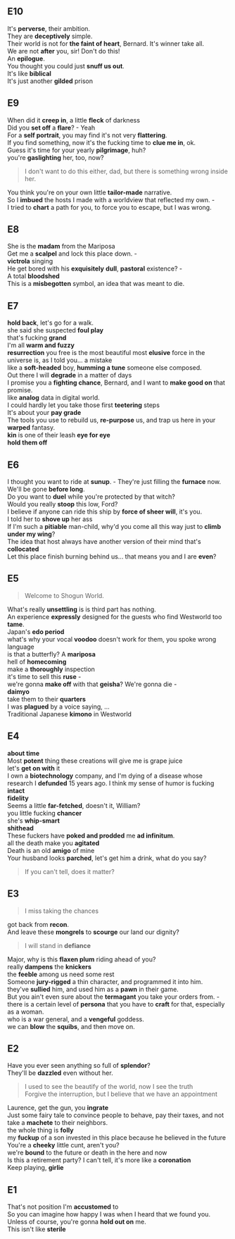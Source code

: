 
## E10 
It's **perverse**, their ambition.  
They are **deceptively** simple.  
Their world is not for **the faint of heart**, Bernard. It's winner take all.  
We are not **after** you, sir! Don't do this!  
An **epilogue**.  
You thought you could just **snuff us out**.  
It's like **biblical**  
It's just another **gilded** prison  

## E9 
When did it **creep in**, a little **fleck** of darkness  
Did you **set off** a **flare**? - Yeah  
For a **self portrait**, you may find it's not very **flattering**.  
If you find something, now it's the fucking time to **clue me in**, ok.  
Guess it's time for your yearly **pilgrimage**, huh?  
you're **gaslighting** her, too, now?  
> I don't want to do this either, dad, but there is something wrong inside her.  

You think you're on your own little **tailor-made** narrative.  
So I **imbued** the hosts I made with a worldview that reflected my own. -  
I tried to **chart** a path for you, to force you to escape, but I was wrong.  


## E8  
She is the **madam** from the Mariposa  
Get me a **scalpel** and lock this place down. -  
**victrola** singing  
He get bored with his **exquisitely** **dull**, **pastoral** existence? -  
A total **bloodshed**  
This is a **misbegotten** symbol, an idea that was meant to die.  


## E7  

**hold back**, let's go for a walk.  
she said she suspected **foul play**  
that's fucking **grand**  
I'm all **warm and fuzzy**  
**resurrection** 
you free is the most beautiful most **elusive** force in the universe is, as I told you... a mistake  
like a **soft-headed** boy, **humming a tune** someone else composed.  
Out there I will **degrade** in a matter of days  
I promise you a **fighting chance**, Bernard, and I want to **make good on** that promise.  
like **analog** data in digital world.  
I could hardly let you take those first **teetering** steps  
It's about your **pay grade**  
The tools you use to rebuild us, **re-purpose** us, and trap us here in your **warped** fantasy.  
**kin** is one of their leash
**eye for eye**   
**hold them off**  

## E6  

I thought you want to ride at **sunup**. - They're just filling the **furnace** now. We'll be gone **before long**.  
Do you want to **duel** while you're protected by that witch?  
Would you really **stoop** this low, Ford?  
I believe if anyone can ride this ship by **force of sheer will**, it's you.  
I told her to **shove up** her ass  
If I'm such a **pitiable** man-child, why'd you come all this way just to **climb under my wing**?  
The idea that host always have another version of their mind that's **collocated**  
Let this place finish burning behind us... that means you and I are **even**?  


## E5 
> Welcome to Shogun World.  

What's really **unsettling** is is third part has nothing.  
An experience **expressly** designed for the guests who find Westworld too **tame**.   
Japan's **edo period**  
what's why your vocal **voodoo** doesn't work for them, you spoke wrong language  
is that a butterfly?  A **mariposa**  
hell of **homecoming**  
make a **thoroughly** inspection  
it's time to sell this **ruse** -  
we're gonna **make off** with that **geisha**? We're gonna die -  
**daimyo**  
take them to their **quarters**  
I was **plagued** by a voice saying, ...  
Traditional Japanese **kimono** in Westworld  

## E4 
**about time**  
Most **potent** thing these creations will give me is grape juice  
let's **get on with** it  
I own a **biotechnology** company, and I'm dying of a disease whose research I **defunded** 15 years ago. I think my sense of humor is fucking **intact**  
**fidelity**  
Seems a little **far-fetched**, doesn't it, William?  
you little fucking **chancer**  
she's **whip-smart**  
**shithead**  
These fuckers have **poked and prodded** me **ad infinitum**.  
all the death make you **agitated**  
Death is an old **amigo** of mine  
Your husband looks **parched**, let's get him a drink, what do you say?  

> If you can't tell, does it matter?  

## E3 

> I miss taking the chances  

got back from **recon**.  
And leave these **mongrels** to **scourge** our land our dignity?  
> I will stand in **defiance**  

Major, why is this **flaxen plum** riding ahead of you?  
really **dampens** the **knickers**  
the **feeble** among us need some rest  
Someone **jury-rigged** a thin character, and programmed it into him.  
they've **sullied** him, and used him as a **pawn** in their game.  
But you ain't even sure about the **termagant** you take your orders from. -  
there is a certain level of **persona** that you have to **craft** for that, especially as a woman.    
who is a war general, and a **vengeful** goddess.  
we can **blow** the **squibs**, and then move on.  


## E2 

Have you ever seen anything so full of **splendor**?  
They'll be **dazzled** even without her.  

> I used to see the beautify of the world, now I see the truth  
> Forgive the interruption, but I believe that we have an appointment  

Laurence, get the gun, you **ingrate**  
Just some fairy tale to convince people to behave, pay their taxes, and not take a **machete** to their neighbors.  
the whole thing is **folly**  
my **fuckup** of a son invested in this place because he believed in the future  
You're a **cheeky** little cunt, aren't you?  
we're **bound** to the future or death in the here and now  
Is this a retirement party? I can't tell, it's more like a **coronation**  
Keep playing, **girlie**  


## E1 

That's not position I'm **accustomed** to  
So you can imagine how happy I was when I heard that we found you. Unless of course, you're gonna **hold out on** me.  
This isn't like **sterile**  
